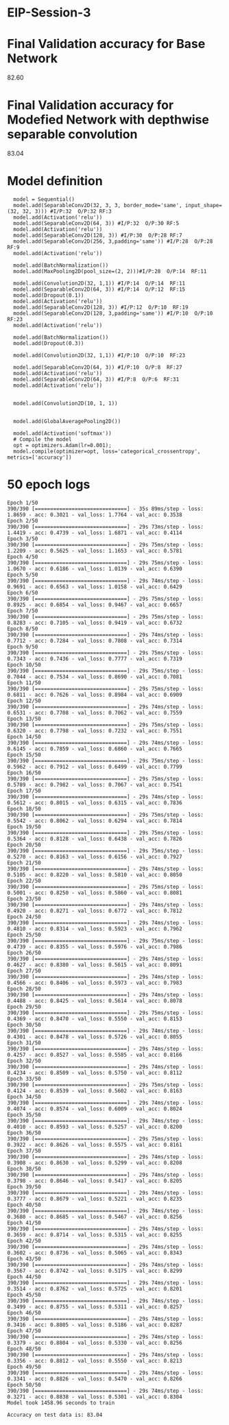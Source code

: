 # EIP-Session-3

# Final Validation accuracy for Base Network
  82.60
  
# Final Validation accuracy for Modefied Network with depthwise separable convolution 
  83.04
  
  
# Model definition 
      model = Sequential()
      model.add(SeparableConv2D(32, 3, 3, border_mode='same', input_shape=(32, 32, 3))) #I/P:32  O/P:32 RF:3
      model.add(Activation('relu'))
      model.add(SeparableConv2D(64, 3)) #I/P:32  O/P:30 RF:5
      model.add(Activation('relu'))
      model.add(SeparableConv2D(128, 3)) #I/P:30  O/P:28 RF:7
      model.add(SeparableConv2D(256, 3,padding='same')) #I/P:28  O/P:28 RF:9
      model.add(Activation('relu'))

      model.add(BatchNormalization())
      model.add(MaxPooling2D(pool_size=(2, 2)))#I/P:28  O/P:14  RF:11

      model.add(Convolution2D(32, 1,1)) #I/P:14  O/P:14  RF:11
      model.add(SeparableConv2D(64, 3)) #I/P:14  O/P:12  RF:15
      model.add(Dropout(0.1))
      model.add(Activation('relu'))
      model.add(SeparableConv2D(128, 3)) #I/P:12  O/P:10  RF:19
      model.add(SeparableConv2D(128, 3,padding='same')) #I/P:10  O/P:10  RF:23
      model.add(Activation('relu'))

      model.add(BatchNormalization())
      model.add(Dropout(0.3))

      model.add(Convolution2D(32, 1,1)) #I/P:10  O/P:10  RF:23

      model.add(SeparableConv2D(64, 3)) #I/P:10  O/P:8  RF:27
      model.add(Activation('relu'))
      model.add(SeparableConv2D(64, 3)) #I/P:8  O/P:6  RF:31
      model.add(Activation('relu'))


      model.add(Convolution2D(10, 1, 1))


      model.add(GlobalAveragePooling2D()) 

      model.add(Activation('softmax'))
      # Compile the model
      opt = optimizers.Adam(lr=0.001);
      model.compile(optimizer=opt, loss='categorical_crossentropy', metrics=['accuracy'])



# 50 epoch logs

    Epoch 1/50
    390/390 [==============================] - 35s 89ms/step - loss: 1.8659 - acc: 0.3021 - val_loss: 1.7764 - val_acc: 0.3538
    Epoch 2/50
    390/390 [==============================] - 29s 73ms/step - loss: 1.4419 - acc: 0.4739 - val_loss: 1.6871 - val_acc: 0.4114
    Epoch 3/50
    390/390 [==============================] - 29s 75ms/step - loss: 1.2209 - acc: 0.5625 - val_loss: 1.1653 - val_acc: 0.5781
    Epoch 4/50
    390/390 [==============================] - 29s 75ms/step - loss: 1.0670 - acc: 0.6186 - val_loss: 1.0139 - val_acc: 0.6390
    Epoch 5/50
    390/390 [==============================] - 29s 74ms/step - loss: 0.9691 - acc: 0.6563 - val_loss: 1.0158 - val_acc: 0.6429
    Epoch 6/50
    390/390 [==============================] - 29s 75ms/step - loss: 0.8925 - acc: 0.6854 - val_loss: 0.9467 - val_acc: 0.6657
    Epoch 7/50
    390/390 [==============================] - 29s 75ms/step - loss: 0.8283 - acc: 0.7105 - val_loss: 0.9419 - val_acc: 0.6732
    Epoch 8/50
    390/390 [==============================] - 29s 74ms/step - loss: 0.7712 - acc: 0.7284 - val_loss: 0.7808 - val_acc: 0.7314
    Epoch 9/50
    390/390 [==============================] - 29s 75ms/step - loss: 0.7343 - acc: 0.7436 - val_loss: 0.7777 - val_acc: 0.7319
    Epoch 10/50
    390/390 [==============================] - 29s 75ms/step - loss: 0.7044 - acc: 0.7534 - val_loss: 0.8690 - val_acc: 0.7081
    Epoch 11/50
    390/390 [==============================] - 29s 75ms/step - loss: 0.6811 - acc: 0.7626 - val_loss: 0.8984 - val_acc: 0.6909
    Epoch 12/50
    390/390 [==============================] - 29s 74ms/step - loss: 0.6531 - acc: 0.7708 - val_loss: 0.7062 - val_acc: 0.7559
    Epoch 13/50
    390/390 [==============================] - 29s 75ms/step - loss: 0.6320 - acc: 0.7798 - val_loss: 0.7232 - val_acc: 0.7551
    Epoch 14/50
    390/390 [==============================] - 29s 74ms/step - loss: 0.6145 - acc: 0.7859 - val_loss: 0.6860 - val_acc: 0.7665
    Epoch 15/50
    390/390 [==============================] - 29s 75ms/step - loss: 0.5962 - acc: 0.7912 - val_loss: 0.6499 - val_acc: 0.7799
    Epoch 16/50
    390/390 [==============================] - 29s 75ms/step - loss: 0.5789 - acc: 0.7982 - val_loss: 0.7067 - val_acc: 0.7541
    Epoch 17/50
    390/390 [==============================] - 29s 74ms/step - loss: 0.5612 - acc: 0.8015 - val_loss: 0.6315 - val_acc: 0.7836
    Epoch 18/50
    390/390 [==============================] - 29s 75ms/step - loss: 0.5542 - acc: 0.8062 - val_loss: 0.6294 - val_acc: 0.7814
    Epoch 19/50
    390/390 [==============================] - 29s 75ms/step - loss: 0.5364 - acc: 0.8128 - val_loss: 0.6438 - val_acc: 0.7826
    Epoch 20/50
    390/390 [==============================] - 29s 75ms/step - loss: 0.5270 - acc: 0.8163 - val_loss: 0.6156 - val_acc: 0.7927
    Epoch 21/50
    390/390 [==============================] - 29s 74ms/step - loss: 0.5105 - acc: 0.8220 - val_loss: 0.5810 - val_acc: 0.8050
    Epoch 22/50
    390/390 [==============================] - 29s 75ms/step - loss: 0.5001 - acc: 0.8250 - val_loss: 0.5860 - val_acc: 0.8081
    Epoch 23/50
    390/390 [==============================] - 29s 74ms/step - loss: 0.4920 - acc: 0.8271 - val_loss: 0.6772 - val_acc: 0.7812
    Epoch 24/50
    390/390 [==============================] - 29s 74ms/step - loss: 0.4810 - acc: 0.8314 - val_loss: 0.5923 - val_acc: 0.7962
    Epoch 25/50
    390/390 [==============================] - 29s 75ms/step - loss: 0.4739 - acc: 0.8355 - val_loss: 0.5976 - val_acc: 0.7986
    Epoch 26/50
    390/390 [==============================] - 29s 74ms/step - loss: 0.4627 - acc: 0.8380 - val_loss: 0.5615 - val_acc: 0.8091
    Epoch 27/50
    390/390 [==============================] - 29s 74ms/step - loss: 0.4566 - acc: 0.8406 - val_loss: 0.5973 - val_acc: 0.7983
    Epoch 28/50
    390/390 [==============================] - 29s 74ms/step - loss: 0.4488 - acc: 0.8425 - val_loss: 0.5614 - val_acc: 0.8078
    Epoch 29/50
    390/390 [==============================] - 29s 75ms/step - loss: 0.4369 - acc: 0.8470 - val_loss: 0.5550 - val_acc: 0.8153
    Epoch 30/50
    390/390 [==============================] - 29s 74ms/step - loss: 0.4301 - acc: 0.8478 - val_loss: 0.5726 - val_acc: 0.8055
    Epoch 31/50
    390/390 [==============================] - 29s 74ms/step - loss: 0.4257 - acc: 0.8527 - val_loss: 0.5585 - val_acc: 0.8166
    Epoch 32/50
    390/390 [==============================] - 29s 74ms/step - loss: 0.4234 - acc: 0.8509 - val_loss: 0.5750 - val_acc: 0.8112
    Epoch 33/50
    390/390 [==============================] - 29s 75ms/step - loss: 0.4124 - acc: 0.8539 - val_loss: 0.5602 - val_acc: 0.8163
    Epoch 34/50
    390/390 [==============================] - 29s 74ms/step - loss: 0.4074 - acc: 0.8574 - val_loss: 0.6009 - val_acc: 0.8024
    Epoch 35/50
    390/390 [==============================] - 29s 74ms/step - loss: 0.4010 - acc: 0.8593 - val_loss: 0.5257 - val_acc: 0.8200
    Epoch 36/50
    390/390 [==============================] - 29s 75ms/step - loss: 0.3922 - acc: 0.8626 - val_loss: 0.5575 - val_acc: 0.8161
    Epoch 37/50
    390/390 [==============================] - 29s 74ms/step - loss: 0.3908 - acc: 0.8630 - val_loss: 0.5299 - val_acc: 0.8208
    Epoch 38/50
    390/390 [==============================] - 29s 74ms/step - loss: 0.3798 - acc: 0.8646 - val_loss: 0.5417 - val_acc: 0.8205
    Epoch 39/50
    390/390 [==============================] - 29s 74ms/step - loss: 0.3777 - acc: 0.8679 - val_loss: 0.5221 - val_acc: 0.8235
    Epoch 40/50
    390/390 [==============================] - 29s 74ms/step - loss: 0.3680 - acc: 0.8685 - val_loss: 0.5467 - val_acc: 0.8256
    Epoch 41/50
    390/390 [==============================] - 29s 74ms/step - loss: 0.3659 - acc: 0.8714 - val_loss: 0.5315 - val_acc: 0.8255
    Epoch 42/50
    390/390 [==============================] - 29s 74ms/step - loss: 0.3602 - acc: 0.8736 - val_loss: 0.5065 - val_acc: 0.8343
    Epoch 43/50
    390/390 [==============================] - 29s 74ms/step - loss: 0.3567 - acc: 0.8742 - val_loss: 0.5175 - val_acc: 0.8299
    Epoch 44/50
    390/390 [==============================] - 29s 74ms/step - loss: 0.3514 - acc: 0.8762 - val_loss: 0.5725 - val_acc: 0.8201
    Epoch 45/50
    390/390 [==============================] - 29s 74ms/step - loss: 0.3499 - acc: 0.8755 - val_loss: 0.5311 - val_acc: 0.8257
    Epoch 46/50
    390/390 [==============================] - 29s 74ms/step - loss: 0.3416 - acc: 0.8805 - val_loss: 0.5186 - val_acc: 0.8287
    Epoch 47/50
    390/390 [==============================] - 29s 74ms/step - loss: 0.3379 - acc: 0.8804 - val_loss: 0.5330 - val_acc: 0.8256
    Epoch 48/50
    390/390 [==============================] - 29s 74ms/step - loss: 0.3356 - acc: 0.8812 - val_loss: 0.5550 - val_acc: 0.8213
    Epoch 49/50
    390/390 [==============================] - 29s 74ms/step - loss: 0.3341 - acc: 0.8826 - val_loss: 0.5470 - val_acc: 0.8266
    Epoch 50/50
    390/390 [==============================] - 29s 74ms/step - loss: 0.3271 - acc: 0.8838 - val_loss: 0.5301 - val_acc: 0.8304
    Model took 1458.96 seconds to train

    Accuracy on test data is: 83.04
